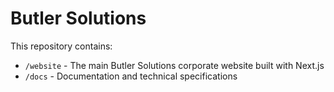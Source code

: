 # Butler Solutions

This repository contains:

- `/website` - The main Butler Solutions corporate website built with Next.js
- `/docs` - Documentation and technical specifications
